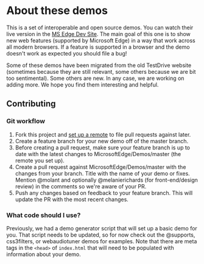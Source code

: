 # About these demos

This is a set of interoperable and open source demos. You can watch their live version in the [MS Edge Dev Site](https://dev.windows.com/en-us/microsoft-edge/testdrive/). 
The main goal of this one is to show new web features (supported by Microsoft Edge) in a way that work across all modern browsers. If a feature 
is supported in a browser and the demo doesn't work as expected you should file a bug!  

Some of these demos have been migrated from the old TestDrive website (sometimes because they are still relevant, some others because we are bit 
too sentimental). Some others are new. In any case, we are working on adding more. We hope you find them interesting and helpful.

## Contributing

### Git workflow

1. Fork this project and [set up a remote](https://help.github.com/articles/configuring-a-remote-for-a-fork/) to file pull requests 
against later. 
2. Create a feature branch for your new demo off of the master branch.
3. Before creating a pull request, make sure your feature branch is up to date with the latest changes to MicrosoftEdge/Demos/master (the 
remote you set up).
4. Create a pull request against MicrosoftEdge/Demos/master with the changes from your branch. Title with the name of your demo or fixes. 
Mention @molant and optionally @melanierichards (for front-end/design review) in the comments so we're aware of your PR.
5. Push any changes based on feedback to your feature branch. This will update the PR with the most recent changes.

### What code should I use?

Previously, we had a demo generator script that will set up a basic demo for you. That script needs to be updated, so for now check out the 
@supports, css3filters, or webaudiotuner demos for examples. Note that there are meta tags in the `<head>` of `index.html` that will need to 
be populated with information about your demo.
